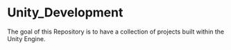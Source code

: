 # Unity_Development
The goal of this Repository is to have a collection of projects built within the Unity Engine.

